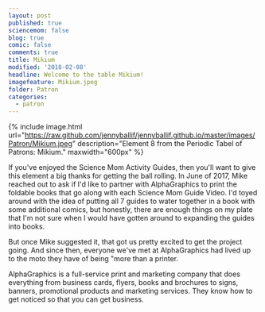 ```yaml
---
layout: post
published: true
sciencemom: false
blog: true
comic: false
comments: true
title: Mikium
modified: '2018-02-08'
headline: Welcome to the table Mikium!
imagefeature: Mikium.jpeg
folder: Patron
categories:
  - patron
---
```


{% include image.html url="https://raw.github.com/jennyballif/jennyballif.github.io/master/images/Patron/Mikium.jpeg" description="Element 8 from the Periodic Tabel of Patrons: Mikium." maxwidth="600px" %}

If you've enjoyed the Science Mom Activity Guides, then you'll want to give this element a big thanks for getting the ball rolling. In June of 2017, Mike reached out to ask if I'd like to partner with AlphaGraphics to print the foldable books that go along with each Science Mom Guide Video. I'd toyed around with the idea of putting all 7 guides to water together in a book with some additional comics, but honestly, there are enough things on my plate that I'm not sure when I would have gotten around to expanding the guides into books.

But once Mike suggested it, that got us pretty excited to get the project going. And since then, everyone we've met at AlphaGraphics had lived up to the moto they have of being "more than a printer.

AlphaGraphics is a full-service print and marketing company that does everything from business cards, flyers, books and brochures to signs, banners, promotional products and marketing services. They know how to get noticed so that you can get business.
